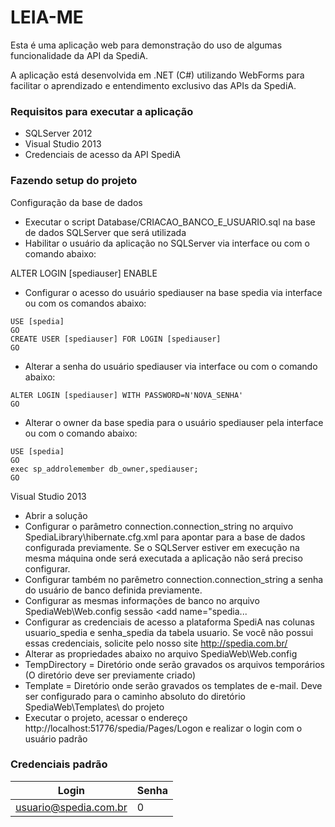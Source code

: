 # LEIA-ME #

Esta é uma aplicação web para demonstração do uso de algumas funcionalidade da API da SpediA.

A aplicação está desenvolvida em .NET (C#) utilizando WebForms para facilitar o aprendizado e entendimento exclusivo das APIs da SpediA.

### Requisitos para executar a aplicação ###

- SQLServer 2012
- Visual Studio 2013
- Credenciais de acesso da API SpediA

### Fazendo setup do projeto ###

Configuração da base de dados

- Executar o script Database/CRIACAO_BANCO_E_USUARIO.sql na base de dados SQLServer que será utilizada
- Habilitar o usuário da aplicação no SQLServer via interface ou com o comando abaixo:

ALTER LOGIN [spediauser] ENABLE

- Configurar o acesso do usuário spediauser na base spedia via interface ou com os comandos abaixo:

~~~~
USE [spedia]
GO
CREATE USER [spediauser] FOR LOGIN [spediauser]
GO
~~~~

- Alterar a senha do usuário spediauser via interface ou com o comando abaixo:

~~~~
ALTER LOGIN [spediauser] WITH PASSWORD=N'NOVA_SENHA'
GO
~~~~

- Alterar o owner da base spedia para o usuário spediauser pela interface ou com o comando abaixo:

~~~~
USE [spedia]
GO
exec sp_addrolemember db_owner,spediauser;
GO
~~~~

Visual Studio 2013

- Abrir a solução
- Configurar o parâmetro connection.connection_string no arquivo SpediaLibrary\hibernate.cfg.xml para apontar para a base de dados configurada previamente. Se o SQLServer estiver em execução na mesma máquina onde será executada a aplicação não será preciso configurar.
- Configurar também no parêmetro connection.connection_string a senha do usuário de banco definida previamente.
- Configurar as mesmas informações de banco no arquivo SpediaWeb\Web.config sessão <connectionStrings><add name="spedia...
- Configurar as credenciais de acesso а plataforma SpediA nas colunas usuario_spedia e senha_spedia da tabela usuario. Se você não possui essas credenciais, solicite pelo nosso site http://spedia.com.br/
- Alterar as propriedades abaixo no arquivo SpediaWeb\Web.config
- TempDirectory = Diretório onde serão gravados os arquivos temporários (O diretório deve ser previamente criado)
- Template = Diretório onde serão gravados os templates de e-mail. Deve ser configurado para o caminho absoluto do diretório SpediaWeb\Templates\ do projeto
- Executar o projeto, acessar o endereço http://localhost:51776/spedia/Pages/Logon e realizar o login com o usuário padrão

### Credenciais padrão ###

Login                 | Senha
--------------------- | ------
usuario@spedia.com.br | 0